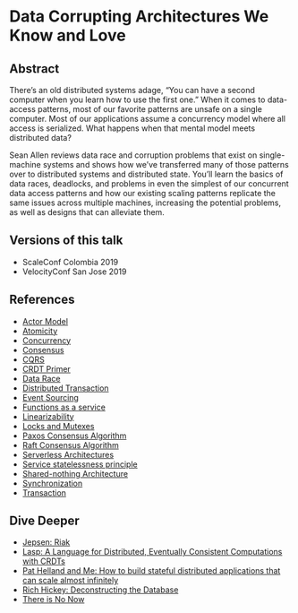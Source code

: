 # Data Corrupting Architectures We Know and Love

## Abstract

There’s an old distributed systems adage, “You can have a second computer when you learn how to use the first one.” When it comes to data-access patterns, most of our favorite patterns are unsafe on a single computer. Most of our applications assume a concurrency model where all access is serialized. What happens when that mental model meets distributed data?

Sean Allen reviews data race and corruption problems that exist on single-machine systems and shows how we’ve transferred many of those patterns over to distributed systems and distributed state. You’ll learn the basics of data races, deadlocks, and problems in even the simplest of our concurrent data access patterns and how our existing scaling patterns replicate the same issues across multiple machines, increasing the potential problems, as well as designs that can alleviate them.

## Versions of this talk

* ScaleConf Colombia 2019
* VelocityConf San Jose 2019

## References

* [Actor Model](https://en.wikipedia.org/wiki/Actor_model)
* [Atomicity](https://en.wikipedia.org/wiki/Atomicity_(database_systems))
* [Concurrency](https://en.wikipedia.org/wiki/Concurrency_(computer_science))
* [Consensus](https://en.wikipedia.org/wiki/Consensus_(computer_science))
* [CQRS](https://martinfowler.com/bliki/CQRS.html)
* [CRDT Primer](http://jtfmumm.com/blog/2015/11/17/crdt-primer-1-defanging-order-theory/)
* [Data Race](https://doc.rust-lang.org/nomicon/races.html)
* [Distributed Transaction](https://en.wikipedia.org/wiki/Distributed_transaction)
* [Event Sourcing](https://www.martinfowler.com/eaaDev/EventSourcing.html)
* [Functions as a service](https://en.wikipedia.org/wiki/Function_as_a_service)
* [Linearizability](https://en.wikipedia.org/wiki/Linearizability)
* [Locks and Mutexes](https://en.wikipedia.org/wiki/Lock_(computer_science))
* [Paxos Consensus Algorithm](https://en.wikipedia.org/wiki/Paxos_(computer_science))
* [Raft Consensus Algorithm](https://raft.github.io/)
* [Serverless Architectures](https://martinfowler.com/articles/serverless.html)
* [Service statelessness principle](https://en.wikipedia.org/wiki/Service_statelessness_principle)
* [Shared-nothing Architecture](https://en.wikipedia.org/wiki/Shared-nothing_architecture)
* [Synchronization](https://en.wikipedia.org/wiki/Synchronization_(computer_science))
* [Transaction](https://en.wikipedia.org/wiki/Database_transaction)

## Dive Deeper

* [Jepsen: Riak](https://aphyr.com/posts/285-jepsen-riak)
* [Lasp: A Language for Distributed, Eventually Consistent Computations with CRDTs](https://www.info.ucl.ac.be/~pvr/papoc-2015-lasp-abstract.pdf)
* [Pat Helland and Me: How to build stateful distributed applications that can scale almost infinitely](https://github.com/SeanTAllen/pat-helland-and-me)
* [Rich Hickey: Deconstructing the Database](https://www.youtube.com/watch?v=Cym4TZwTCNU)
* [There is No Now](https://queue.acm.org/detail.cfm?id=2745385)

